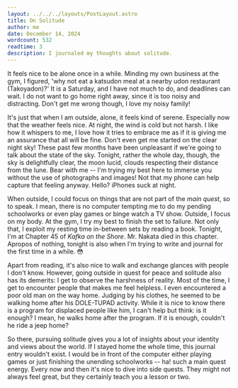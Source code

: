 ```yaml
---
layout: ../../../layouts/PostLayout.astro
title: On Solitude
author: me
date: December 14, 2024
wordcount: 532
readtime: 3
description: I journaled my thoughts about solitude.
---
```

It feels nice to be alone once in a while. Minding my own business at the gym, I figured, 'why not eat a katsudon meal at a nearby udon restaurant (Takoyadon)?' It is a Saturday, and I have not much to do, and deadlines can wait. I do not want to go home right away, since it is too noisy and distracting. Don't get me wrong though, I love my noisy family!

It's just that when I am outside, alone, it feels kind of serene. Especially now that the weather feels nice. At night, the wind is cold but not harsh. I like how it whispers to me, I love how it tries to embrace me as if it is giving me an assurance that all will be fine. Don't even get me started on the clear night sky! These past few months have been unpleasant if we're going to talk about the state of the sky. Tonight, rather the whole day, though, the sky is delightfully clear, the moon lucid, clouds respecting their distance from the lune. Bear with me -- I'm trying my best here to immerse you without the use of photographs and images! Not that my phone can help capture that feeling anyway. Hello? iPhones suck at night.

When outside, I could focus on things that are not part of the _main quest_, so to speak. I mean, there is no computer tempting me to do my pending schoolworks or even play games or binge watch a TV show. Outside, I focus on my body. At the gym, I try my best to finish the set to failure. Not only that, I exploit my resting time in-between sets by reading a book. Tonight, I'm at Chapter 45 of _Kafka on the Shore_. Mr. Nakata died in this chapter. Apropos of nothing, tonight is also when I'm trying to write and journal for the first time in a while. 😳

Apart from reading, it's also nice to walk and exchange glances with people I don't know. However, going outside in quest for peace and solitude also has its demerits: I get to observe the harshness of reality. Most of the time, I get to encounter people that makes me feel helpless. I even encountered a poor old man on the way home. Judging by his clothes, he seemed to be walking home after his DOLE-TUPAD activity. While it is nice to know there is a program for displaced people like him, I can't help but think: is it enough? I mean, he walks home after the program. If it is enough, couldn't he ride a jeep home?

So there, pursuing solitude gives you a lot of insights about your identity and views about the world. If I stayed home the whole time, this journal entry wouldn't exist. I would be in front of the computer either playing games or just finishing the unending schoolworks -- ha! such a main quest energy. Every now and then it's nice to dive into side quests. They might not always feel great, but they certainly teach you a lesson or two.